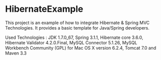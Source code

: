HibernateExample
================

This project is an example of how to integrate Hibernate & Spring MVC Technologies. It provides a basic template for Java/Spring developers. 

Used Technologies : JDK 1.7.0_67, Spring 3.1.1, Hibernate core 3.6.0, Hibernate Validator 4.2.0.Final, MySQL Connector 5.1.26, MySQL Workbench Community (GPL) for Mac OS X version 6.2.4, Tomcat 7.0 and Maven 3.3






